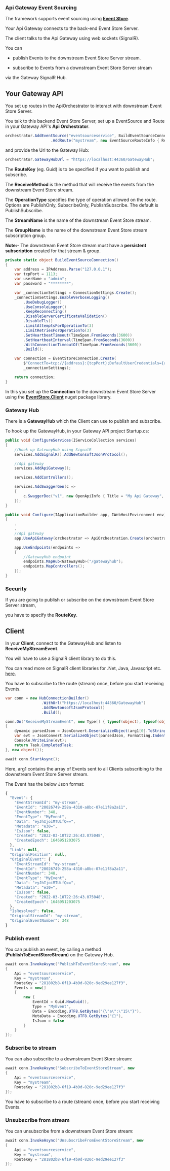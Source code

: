 ### Api Gateway Event Sourcing

The framework supports event sourcing using **[Event Store](https://www.eventstore.com/)**.

Your Api Gateway connects to the back-end Event Store Server.

The client talks to the Api Gateway using web sockets (SignalR).

You can

* publish Events to the downstream Event Store Server stream.

* subscribe to Events from a downstream Event Store Server stream

via the Gateway SignalR Hub.

## Your Gateway API

You set up routes in the ApiOrchestrator to interact with downstream Event Store Server.

You talk to this backend Event Store Server, set up a EventSource and Route in your Gateway API's **Api Orchestrator**.

```C#
orchestrator.AddEventSource("eventsourceservice", BuildEventSourceConnection, "281802b8-6f19-4b9d-820c-9ed29ee127f3")
                    .AddRoute("mystream", new EventSourceRouteInfo { ReceiveMethod = "ReceiveMyStreamEvent", Type = EventSourcingType.EventStore, OperationType = EventSourcingOperationType.PublishSubscribe, StreamName = "my-stream", GroupName = "my-group" });

```

and provide the Url to the Gateway Hub:

```C#
orchestrator.GatewayHubUrl = "https://localhost:44360/GatewayHub";
```

The **RouteKey** (eg. Guid) is to be specified if you want to publish and subscribe.

The **ReceiveMethod** is the method that will receive the events from the downstream Event Store stream.

The **OperationType** specifies the type of operation allowed on the route. Options are PublishOnly, SubscribeOnly, PublishSubscribe. The default is PublishSubscribe.

The **StreamName** is the name of the downstream Event Store stream.

The **GroupName** is the name of the downstream Event Store stream subscription group.

**Note:-** The downstream Event Store stream must have a **persistent subscription** created for that stream & group.

```C#
private static object BuildEventSourceConnection()
{
    var address = IPAddress.Parse("127.0.0.1");
    var tcpPort = 1113;
    var userName = "admin";
    var password = "********";

    var _connectionSettings = ConnectionSettings.Create();
    _connectionSettings.EnableVerboseLogging()
        .UseDebugLogger()
        .UseConsoleLogger()
        .KeepReconnecting()
        .DisableServerCertificateValidation()
        .DisableTls()
        .LimitAttemptsForOperationTo(3)
        .LimitRetriesForOperationTo(3)
        .SetHeartbeatTimeout(TimeSpan.FromSeconds(3600))
        .SetHeartbeatInterval(TimeSpan.FromSeconds(3600))
        .WithConnectionTimeoutOf(TimeSpan.FromSeconds(3600))
        .Build();

    var connection = EventStoreConnection.Create(
        $"ConnectTo=tcp://{address}:{tcpPort};DefaultUserCredentials={userName}:{password};",
        _connectionSettings);

    return connection;
}
```

In this you set up the **Connection** to the downstream Event Store Server using the **[EventStore.Client](https://www.nuget.org/packages/EventStore.Client/21.2.2)** nuget package library.

### Gateway Hub

There is a **GatewayHub** which the Client can use to publish and subscribe.

To hook up the GatewayHub, in your Gateway API project Startup.cs:

```C#
public void ConfigureServices(IServiceCollection services)
{
    //Hook up GatewayHub using SignalR
    services.AddSignalR().AddNewtonsoftJsonProtocol();          

    //Api gateway
    services.AddApiGateway();

    services.AddControllers();

    services.AddSwaggerGen(c =>
    {
        c.SwaggerDoc("v1", new OpenApiInfo { Title = "My Api Gateway", Version = "v1" });
    });            
}

public void Configure(IApplicationBuilder app, IWebHostEnvironment env)
{
    .
    .
    //Api gateway
    app.UseApiGateway(orchestrator => ApiOrchestration.Create(orchestrator, app));

    app.UseEndpoints(endpoints =>
    {
        //GatewayHub endpoint
        endpoints.MapHub<GatewayHub>("/gatewayhub");
        endpoints.MapControllers();
    });
}
```

### Security

If you are going to publish or subscribe on the downstream Event Store Server stream,

you have to specify the **RouteKey**.

## Client

In your **Client**, connect to the GatewayHub and listen to **ReceiveMyStreamEvent**.

You will have to use a SignalR client library to do this.

You can read more on SignalR client libraries for .Net, Java, Javascript etc. [here](https://docs.microsoft.com/en-us/aspnet/core/signalr/client-features?view=aspnetcore-6.0).

You have to subscribe to the route (stream) once, before you start receiving Events.

```C#
var conn = new HubConnectionBuilder()
                .WithUrl("https://localhost:44360/GatewayHub")
                .AddNewtonsoftJsonProtocol()
                .Build();

conn.On("ReceiveMyStreamEvent", new Type[] { typeof(object), typeof(object) }, (arg1, arg2) =>
{
    dynamic parsedJson = JsonConvert.DeserializeObject(arg1[0].ToString());
    var evt = JsonConvert.SerializeObject(parsedJson, Formatting.Indented);
    Console.WriteLine(evt);
    return Task.CompletedTask;
}, new object());

await conn.StartAsync();
```

Here, arg1 contains the array of Events sent to all Clients subscribing to the downstream Event Store Server stream.

The Event has the below Json format:

```Javascript
{
  "Event": {
    "EventStreamId": "my-stream",
    "EventId": "20026749-258a-4310-a8bc-07e11f8a2a11",
    "EventNumber": 348,
    "EventType": "MyEvent",
    "Data": "eyJhIjoiMTUifQ==",
    "Metadata": "e30=",
    "IsJson": false,
    "Created": "2022-03-10T22:26:43.075048",
    "CreatedEpoch": 1646951203075
  },
  "Link": null,
  "OriginalPosition": null,
  "OriginalEvent": {
    "EventStreamId": "my-stream",
    "EventId": "20026749-258a-4310-a8bc-07e11f8a2a11",
    "EventNumber": 348,
    "EventType": "MyEvent",
    "Data": "eyJhIjoiMTUifQ==",
    "Metadata": "e30=",
    "IsJson": false,
    "Created": "2022-03-10T22:26:43.075048",
    "CreatedEpoch": 1646951203075
  },
  "IsResolved": false,
  "OriginalStreamId": "my-stream",
  "OriginalEventNumber": 348
}
```

### Publish event

You can publish an event, by calling a method (**PublishToEventStoreStream**) on the Gateway Hub.

```C#
await conn.InvokeAsync("PublishToEventStoreStream", new
{
    Api = "eventsourceservice",
    Key = "mystream",
    RouteKey = "281802b8-6f19-4b9d-820c-9ed29ee127f3",
    Events = new[]
    {
        new {
            EventId = Guid.NewGuid(),
            Type = "MyEvent",
            Data = Encoding.UTF8.GetBytes("{\"a\":\"15\"}"),
            MetaData = Encoding.UTF8.GetBytes("{}"),
            IsJson = false
        }
    }
});
```

### Subscribe to stream

You can also subscribe to a downstream Event Store stream:

```C#
await conn.InvokeAsync("SubscribeToEventStoreStream", new
{
    Api = "eventsourceservice",
    Key = "mystream",
    RouteKey = "281802b8-6f19-4b9d-820c-9ed29ee127f3"
});
```

You have to subscribe to a route (stream) once, before you start receiving Events.

### Unsubscribe from stream

You can unsubscribe from a downstream Event Store stream:

```C#
await conn.InvokeAsync("UnsubscribeFromEventStoreStream", new
{
    Api = "eventsourceservice",
    Key = "mystream",
    RouteKey = "281802b8-6f19-4b9d-820c-9ed29ee127f3"
});
```